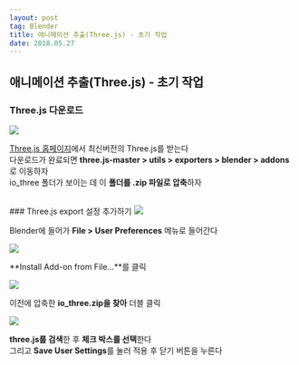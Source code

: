 ```yaml
---
layout: post 
tag: Blender
title: 애니메이션 추출(Three.js) - 초기 작업
date: 2018.05.27
---
```


## 애니메이션 추출(Three.js) - 초기 작업  
### Three.js 다운로드  

<img src="{{site.url}}/images/애니메이션_추출_초기1.jpg?raw=true">   

[Three.js 홈페이지](https://threejs.org/)에서 최신버전의 Three.js를 받는다  
다운로드가 완료되면 **three.js-master > utils > exporters > blender > addons** 로 이동하자  
io_three 폴더가 보이는 데 이 **폴더를 .zip 파일로 압축**하자  

<br>
### Three.js export 설정 추가하기  

<img src="{{site.url}}/images/애니메이션_추출_초기2.jpg?raw=true">  

Blender에 들어가 **File > User Preferences** 메뉴로 들어간다  

<img src="{{site.url}}/images/애니메이션_추출_초기3.jpg?raw=true">  

**Install Add-on from File...**를 클릭  

<img src="{{site.url}}/images/애니메이션_추출_초기4.jpg?raw=true">  

이전에 압축한 **io_three.zip을 찾아** 더블 클릭  

<img src="{{site.url}}/images/애니메이션_추출_초기5.jpg?raw=true">  

**three.js를 검색**한 후 **체크 박스를 선택**한다  
그리고 **Save User Settings**를 눌러 적용 후 닫기 버튼을 누른다  

